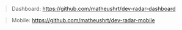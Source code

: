 > Dashboard: https://github.com/matheushrt/dev-radar-dashboard

> Mobile: https://github.com/matheushrt/dev-radar-mobile
